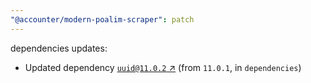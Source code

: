 ```yaml
---
"@accounter/modern-poalim-scraper": patch
---
```

dependencies updates:
  - Updated dependency [`uuid@11.0.2` ↗︎](https://www.npmjs.com/package/uuid/v/11.0.2) (from `11.0.1`, in `dependencies`)

